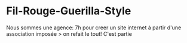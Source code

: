 # Fil-Rouge-Guerilla-Style

Nous sommes une agence: 7h pour creer un site internet à partir d'une association imposée > on refait le tout! 
C'est partie
